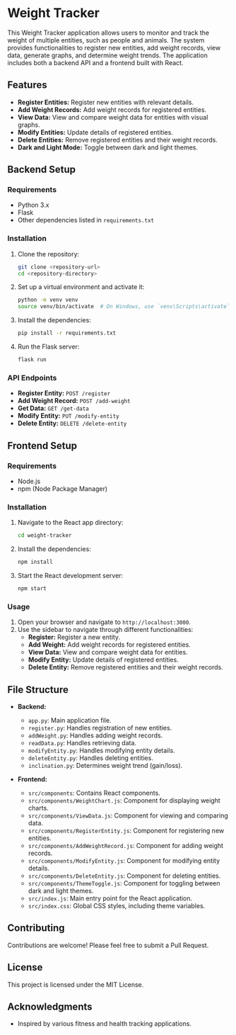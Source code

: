 # Weight Tracker

This Weight Tracker application allows users to monitor and track the weight of multiple entities, such as people and animals. The system provides functionalities to register new entities, add weight records, view data, generate graphs, and determine weight trends. The application includes both a backend API and a frontend built with React.

## Features

- **Register Entities:** Register new entities with relevant details.
- **Add Weight Records:** Add weight records for registered entities.
- **View Data:** View and compare weight data for entities with visual graphs.
- **Modify Entities:** Update details of registered entities.
- **Delete Entities:** Remove registered entities and their weight records.
- **Dark and Light Mode:** Toggle between dark and light themes.

## Backend Setup

### Requirements

- Python 3.x
- Flask
- Other dependencies listed in `requirements.txt`

### Installation

1. Clone the repository:
    ```bash
    git clone <repository-url>
    cd <repository-directory>
    ```

2. Set up a virtual environment and activate it:
    ```bash
    python -m venv venv
    source venv/bin/activate  # On Windows, use `venv\Scripts\activate`
    ```

3. Install the dependencies:
    ```bash
    pip install -r requirements.txt
    ```

4. Run the Flask server:
    ```bash
    flask run
    ```

### API Endpoints

- **Register Entity:** `POST /register`
- **Add Weight Record:** `POST /add-weight`
- **Get Data:** `GET /get-data`
- **Modify Entity:** `PUT /modify-entity`
- **Delete Entity:** `DELETE /delete-entity`

## Frontend Setup

### Requirements

- Node.js
- npm (Node Package Manager)

### Installation

1. Navigate to the React app directory:
    ```bash
    cd weight-tracker
    ```

2. Install the dependencies:
    ```bash
    npm install
    ```

3. Start the React development server:
    ```bash
    npm start
    ```

### Usage

1. Open your browser and navigate to `http://localhost:3000`.
2. Use the sidebar to navigate through different functionalities:
    - **Register:** Register a new entity.
    - **Add Weight:** Add weight records for registered entities.
    - **View Data:** View and compare weight data for entities.
    - **Modify Entity:** Update details of registered entities.
    - **Delete Entity:** Remove registered entities and their weight records.

## File Structure

- **Backend:**
  - `app.py`: Main application file.
  - `register.py`: Handles registration of new entities.
  - `addWeight.py`: Handles adding weight records.
  - `readData.py`: Handles retrieving data.
  - `modifyEntity.py`: Handles modifying entity details.
  - `deleteEntity.py`: Handles deleting entities.
  - `inclination.py`: Determines weight trend (gain/loss).

- **Frontend:**
  - `src/components`: Contains React components.
  - `src/components/WeightChart.js`: Component for displaying weight charts.
  - `src/components/ViewData.js`: Component for viewing and comparing data.
  - `src/components/RegisterEntity.js`: Component for registering new entities.
  - `src/components/AddWeightRecord.js`: Component for adding weight records.
  - `src/components/ModifyEntity.js`: Component for modifying entity details.
  - `src/components/DeleteEntity.js`: Component for deleting entities.
  - `src/components/ThemeToggle.js`: Component for toggling between dark and light themes.
  - `src/index.js`: Main entry point for the React application.
  - `src/index.css`: Global CSS styles, including theme variables.

## Contributing

Contributions are welcome! Please feel free to submit a Pull Request.

## License

This project is licensed under the MIT License.

## Acknowledgments

- Inspired by various fitness and health tracking applications.
